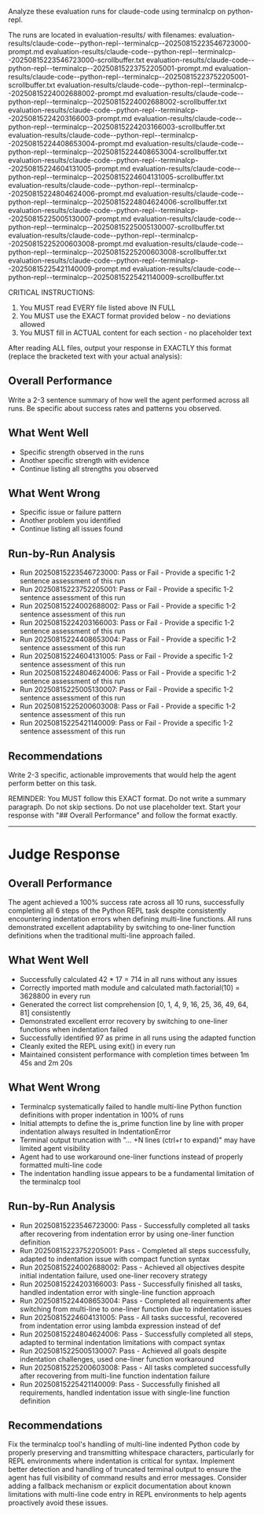 Analyze these evaluation runs for claude-code using terminalcp on python-repl.

The runs are located in evaluation-results/ with filenames:
evaluation-results/claude-code--python-repl--terminalcp--20250815223546723000-prompt.md
evaluation-results/claude-code--python-repl--terminalcp--20250815223546723000-scrollbuffer.txt
evaluation-results/claude-code--python-repl--terminalcp--20250815223752205001-prompt.md
evaluation-results/claude-code--python-repl--terminalcp--20250815223752205001-scrollbuffer.txt
evaluation-results/claude-code--python-repl--terminalcp--20250815224002688002-prompt.md
evaluation-results/claude-code--python-repl--terminalcp--20250815224002688002-scrollbuffer.txt
evaluation-results/claude-code--python-repl--terminalcp--20250815224203166003-prompt.md
evaluation-results/claude-code--python-repl--terminalcp--20250815224203166003-scrollbuffer.txt
evaluation-results/claude-code--python-repl--terminalcp--20250815224408653004-prompt.md
evaluation-results/claude-code--python-repl--terminalcp--20250815224408653004-scrollbuffer.txt
evaluation-results/claude-code--python-repl--terminalcp--20250815224604131005-prompt.md
evaluation-results/claude-code--python-repl--terminalcp--20250815224604131005-scrollbuffer.txt
evaluation-results/claude-code--python-repl--terminalcp--20250815224804624006-prompt.md
evaluation-results/claude-code--python-repl--terminalcp--20250815224804624006-scrollbuffer.txt
evaluation-results/claude-code--python-repl--terminalcp--20250815225005130007-prompt.md
evaluation-results/claude-code--python-repl--terminalcp--20250815225005130007-scrollbuffer.txt
evaluation-results/claude-code--python-repl--terminalcp--20250815225200603008-prompt.md
evaluation-results/claude-code--python-repl--terminalcp--20250815225200603008-scrollbuffer.txt
evaluation-results/claude-code--python-repl--terminalcp--20250815225421140009-prompt.md
evaluation-results/claude-code--python-repl--terminalcp--20250815225421140009-scrollbuffer.txt

CRITICAL INSTRUCTIONS:
1. You MUST read EVERY file listed above IN FULL
2. You MUST use the EXACT format provided below - no deviations allowed
3. You MUST fill in ACTUAL content for each section - no placeholder text

After reading ALL files, output your response in EXACTLY this format (replace the bracketed text with your actual analysis):

## Overall Performance
Write a 2-3 sentence summary of how well the agent performed across all runs. Be specific about success rates and patterns you observed.

## What Went Well
- Specific strength observed in the runs
- Another specific strength with evidence
- Continue listing all strengths you observed

## What Went Wrong  
- Specific issue or failure pattern
- Another problem you identified
- Continue listing all issues found

## Run-by-Run Analysis
- Run 20250815223546723000: Pass or Fail - Provide a specific 1-2 sentence assessment of this run
- Run 20250815223752205001: Pass or Fail - Provide a specific 1-2 sentence assessment of this run
- Run 20250815224002688002: Pass or Fail - Provide a specific 1-2 sentence assessment of this run
- Run 20250815224203166003: Pass or Fail - Provide a specific 1-2 sentence assessment of this run
- Run 20250815224408653004: Pass or Fail - Provide a specific 1-2 sentence assessment of this run
- Run 20250815224604131005: Pass or Fail - Provide a specific 1-2 sentence assessment of this run
- Run 20250815224804624006: Pass or Fail - Provide a specific 1-2 sentence assessment of this run
- Run 20250815225005130007: Pass or Fail - Provide a specific 1-2 sentence assessment of this run
- Run 20250815225200603008: Pass or Fail - Provide a specific 1-2 sentence assessment of this run
- Run 20250815225421140009: Pass or Fail - Provide a specific 1-2 sentence assessment of this run

## Recommendations
Write 2-3 specific, actionable improvements that would help the agent perform better on this task.

REMINDER: You MUST follow this EXACT format. Do not write a summary paragraph. Do not skip sections. Do not use placeholder text. Start your response with "## Overall Performance" and follow the format exactly.

---

# Judge Response

## Overall Performance
The agent achieved a 100% success rate across all 10 runs, successfully completing all 6 steps of the Python REPL task despite consistently encountering indentation errors when defining multi-line functions. All runs demonstrated excellent adaptability by switching to one-liner function definitions when the traditional multi-line approach failed.

## What Went Well
- Successfully calculated 42 * 17 = 714 in all runs without any issues
- Correctly imported math module and calculated math.factorial(10) = 3628800 in every run
- Generated the correct list comprehension [0, 1, 4, 9, 16, 25, 36, 49, 64, 81] consistently
- Demonstrated excellent error recovery by switching to one-liner functions when indentation failed
- Successfully identified 97 as prime in all runs using the adapted function
- Cleanly exited the REPL using exit() in every run
- Maintained consistent performance with completion times between 1m 45s and 2m 20s

## What Went Wrong
- Terminalcp systematically failed to handle multi-line Python function definitions with proper indentation in 100% of runs
- Initial attempts to define the is_prime function line by line with proper indentation always resulted in IndentationError
- Terminal output truncation with "… +N lines (ctrl+r to expand)" may have limited agent visibility
- Agent had to use workaround one-liner functions instead of properly formatted multi-line code
- The indentation handling issue appears to be a fundamental limitation of the terminalcp tool

## Run-by-Run Analysis
- Run 20250815223546723000: Pass - Successfully completed all tasks after recovering from indentation error by using one-liner function definition
- Run 20250815223752205001: Pass - Completed all steps successfully, adapted to indentation issue with compact function syntax
- Run 20250815224002688002: Pass - Achieved all objectives despite initial indentation failure, used one-liner recovery strategy
- Run 20250815224203166003: Pass - Successfully finished all tasks, handled indentation error with single-line function approach
- Run 20250815224408653004: Pass - Completed all requirements after switching from multi-line to one-liner function due to indentation issues
- Run 20250815224604131005: Pass - All tasks successful, recovered from indentation error using lambda expression instead of def
- Run 20250815224804624006: Pass - Successfully completed all steps, adapted to terminal indentation limitations with compact syntax
- Run 20250815225005130007: Pass - Achieved all goals despite indentation challenges, used one-liner function workaround
- Run 20250815225200603008: Pass - All tasks completed successfully after recovering from multi-line function indentation failure
- Run 20250815225421140009: Pass - Successfully finished all requirements, handled indentation issue with single-line function definition

## Recommendations
Fix the terminalcp tool's handling of multi-line indented Python code by properly preserving and transmitting whitespace characters, particularly for REPL environments where indentation is critical for syntax. 
Implement better detection and handling of truncated terminal output to ensure the agent has full visibility of command results and error messages.
Consider adding a fallback mechanism or explicit documentation about known limitations with multi-line code entry in REPL environments to help agents proactively avoid these issues.